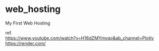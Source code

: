 # web_hosting

My First Web Hosting

ref.
<br>https://www.youtube.com/watch?v=H16dZMYmvqo&ab_channel=Plotly
<br>https://render.com/
